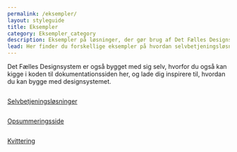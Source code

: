 ```yaml
---
permalink: /eksempler/
layout: styleguide
title: Eksempler
category: Eksempler_category
description: Eksempler på løsninger, der gør brug af Det Fælles Designsystem
lead: Her finder du forskellige eksempler på hvordan selvbetjeningsløsninger og standardsider designes og kodes.
---
```

<p>Det Fælles Designsystem er også bygget med sig selv, hvorfor du også kan kigge i koden til dokumentationssiden her, og lade dig inspirere til, hvordan du kan bygge med designsystemet.</p>
<div class="row">
 <div class="col-12 col-md-4">
      <div class="demo-component-box">
          <a href="/dkfds-docs/eksempler/selvbetjeningsloesninger/" class="demo-component-box__img example-box">
              <img src="{{ site.baseurl }}/img/componenticons/Selvbetjening.svg" alt="">
          </a>
          <p><a href="/dkfds-docs/eksempler/selvbetjeningsloesninger/">Selvbetjeningsløsninger</a></p>
      </div>
  </div>
  <div class="col-12 col-md-4">
      <div class="demo-component-box">
          <a href="/dkfds-docs/eksempler/opsummeringsside/" class="demo-component-box__img example-box">
              <img src="{{ site.baseurl }}/img/componenticons/Opsummering.svg" alt="">
          </a>
          <p><a href="/dkfds-docs/eksempler/opsummeringsside/">Opsummeringsside</a></p>
      </div>
  </div>
  <div class="col-12 col-md-4">
      <div class="demo-component-box">
          <a href="/dkfds-docs/eksempler/kvittering/" class="demo-component-box__img example-box">
              <img src="{{ site.baseurl }}/img/componenticons/Kvittering.svg" alt="">
          </a>
          <p><a href="/dkfds-docs/eksempler/kvittering/">Kvittering</a></p>
      </div>
  </div>
</div>